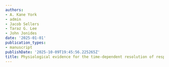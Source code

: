 ```yaml
---
authors:
- A. Kane York
- admin
- Jacob Sellers
- Taraz G. Lee
- John Jonides
date: '2025-01-01'
publication_types:
- manuscript
publishDate: '2025-10-09T19:45:56.225265Z'
title: Physiological evidence for the time-dependent resolution of response conflicts.
---
```

